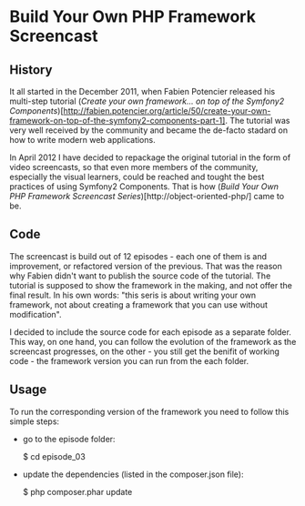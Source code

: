 # Build Your Own PHP Framework Screencast

## History

It all started in the December 2011, when Fabien Potencier released his multi-step tutorial (*Create your own framework... on top of the Symfony2 Components*)[http://fabien.potencier.org/article/50/create-your-own-framework-on-top-of-the-symfony2-components-part-1]. The tutorial was very well received by the community and became the de-facto stadard on how to write modern web applications.

In April 2012 I have decided to repackage the original tutorial in the form of video screencasts, so that even more members of the community, especially the visual learners, could be reached and tought the best practices of using Symfony2 Components. That is how (*Build Your Own PHP Framework Screencast Series*)[http://object-oriented-php/] came to be.

## Code

The screencast is build out of 12 episodes - each one of them is and improvement, or refactored version of the previous. That was the reason why Fabien didn't want to publish the source code of the tutorial. The tutorial is supposed to show the framework in the making, and not offer the final result. In his own words: "this seris is about writing your own framework, not about creating a framework that you can use without modification".

I decided to include the source code for each episode as a separate folder. This way, on one hand, you can follow the evolution of the framework as the screencast progresses, on the other - you still get the benifit of working code - the framework version you can run from the each folder.

## Usage

To run the corresponding version of the framework you need to follow this simple steps: 

- go to the episode folder:

	$ cd episode_03

- update the dependencies (listed in the composer.json file):
	
	$ php composer.phar update

